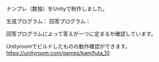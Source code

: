 ナンプレ（数独）をUnityで制作しました。

生成プログラム：
回答プログラム：

回答プログラムによって答えが一つに定まるか確認しています。

Unityroomでビルドしたものの動作確認ができます。
https://unityroom.com/games/kamifuta_10
